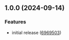 ## 1.0.0 (2024-09-14)

### Features

* initial release ([6969503](https://github.com/zavoloklom/docker-compose-linter/commit/69695032957556141669ea6a5daf213ba8479ffa))
